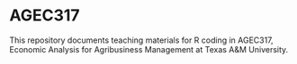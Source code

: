 # AGEC317
This repository documents teaching materials for R coding in AGEC317, Economic Analysis for Agribusiness Management at Texas A&M University.
